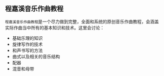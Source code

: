 ## 程嘉溪音乐作曲教程

`程嘉溪音乐作曲教程`是一个尽力做到完整，全面和系统的原创音乐作曲教程，会涵盖实际作曲当中所有的基本知识和技术。这里会讨论：

* 基础乐理的知识
* 旋律写作的技术
* 和声书写的方法
* 曲式以及相关的音乐结构
* 配器
* 混音和母带